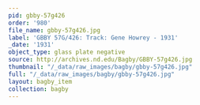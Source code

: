 ```yaml
---
pid: gbby-57g426
order: '980'
file_name: gbby-57g426.jpg
label: 'GBBY 57G/426: Track: Gene Howrey - 1931'
_date: '1931'
object_type: glass plate negative
source: http://archives.nd.edu/Bagby/GBBY-57g426.jpg
thumbnail: "/_data/raw_images/bagby/gbby-57g426.jpg"
full: "/_data/raw_images/bagby/gbby-57g426.jpg"
layout: bagby_item
collection: bagby
---
```

